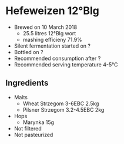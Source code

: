 # Hefeweizen 12°Blg

  * Brewed on 10 March 2018
    * 25.5 litres 12°Blg wort
    * mashing efficieny 71.9%
  * Silent fermentation started on ?
  * Bottled on ?
  * Recommended consumption after ?
  * Recommended serving temperature 4-5°C

## Ingredients

  * Malts
    * Wheat Strzegom 3-6EBC 2.5kg
    * Pilsner Strzegom 3.2-4.5EBC 2kg
  * Hops
    * Marynka 15g 
  * Not filtered
  * Not pasteurized

